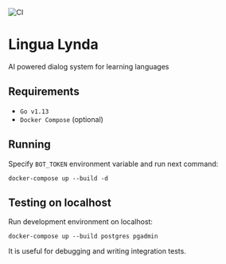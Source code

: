 ![CI](https://github.com/ravil23/lingualynda/workflows/CI/badge.svg?branch=master)

# Lingua Lynda
AI powered dialog system for learning languages

## Requirements
- `Go v1.13`
- `Docker Compose` (optional)

## Running
Specify `BOT_TOKEN` environment variable and run next command:
```
docker-compose up --build -d
```

## Testing on localhost
Run development environment on localhost:
```
docker-compose up --build postgres pgadmin
```
It is useful for debugging and writing integration tests.
